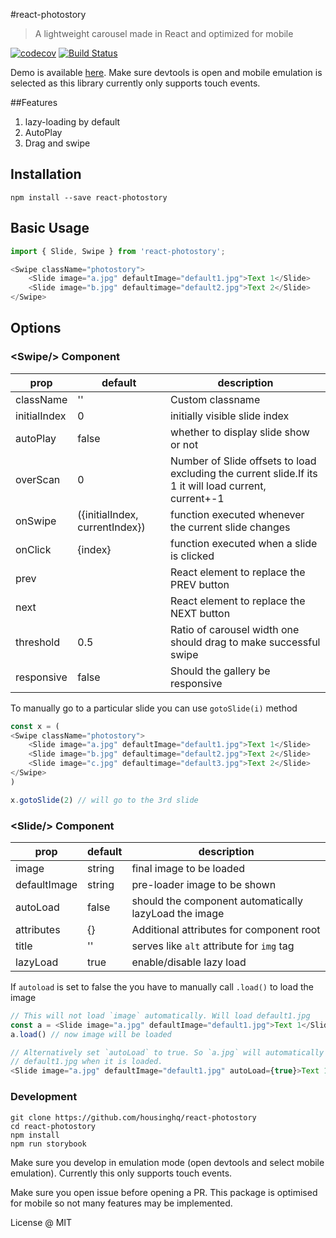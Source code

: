 #react-photostory

> A lightweight carousel made in React and optimized for mobile

[![codecov](https://codecov.io/gh/housinghq/react-photostory/branch/master/graph/badge.svg)](https://codecov.io/gh/housinghq/react-photostory)
[![Build Status](https://travis-ci.org/housinghq/react-photostory.svg?branch=master)](https://travis-ci.org/housinghq/react-photostory)

Demo is available [here](https://housinghq.github.io/react-photostory). Make sure devtools is
open and mobile emulation is selected as this library currently only supports touch events.

##Features

1. lazy-loading by default
1. AutoPlay
1. Drag and swipe

## Installation
```
npm install --save react-photostory
```

## Basic Usage
```js
import { Slide, Swipe } from 'react-photostory';

<Swipe className="photostory">
    <Slide image="a.jpg" defaultImage="default1.jpg">Text 1</Slide>
    <Slide image="b.jpg" defaultimage="default2.jpg">Text 2</Slide>
</Swipe>
```

## Options

### &lt;Swipe/&gt; Component

prop|default|description
----|-------|-----------
className|''|Custom classname
initialIndex|0|initially visible slide index
autoPlay|false|whether to display slide show or not
overScan|0|Number of Slide offsets to load excluding the current slide.If its 1 it will load current, current+-1
onSwipe|({initialIndex, currentIndex})| function executed whenever the current slide changes
onClick|{index}|function executed when a slide is clicked
prev||React element to replace the PREV button
next||React element to replace the NEXT button
threshold|0.5|Ratio of carousel width one should drag to make successful swipe
responsive|false|Should the gallery be responsive

To manually go to a particular slide you can use `gotoSlide(i)` method

```js
const x = (
<Swipe className="photostory">
    <Slide image="a.jpg" defaultImage="default1.jpg">Text 1</Slide>
    <Slide image="b.jpg" defaultimage="default2.jpg">Text 2</Slide>
    <Slide image="c.jpg" defaultimage="default3.jpg">Text 2</Slide>
</Swipe>
)

x.gotoSlide(2) // will go to the 3rd slide
```

### &lt;Slide/&gt; Component

prop|default|description
----|-------|-----
image|string|final image to be loaded
defaultImage|string|pre-loader image to be shown
autoLoad|false|should the component automatically lazyLoad the image
attributes| {} | Additional attributes for component root
title| '' | serves like `alt` attribute for `img` tag
lazyLoad|true|enable/disable lazy load

If `autoload` is set to false the you have to manually call `.load()` to load the image

```js
// This will not load `image` automatically. Will load default1.jpg
const a = <Slide image="a.jpg" defaultImage="default1.jpg">Text 1</Slide>
a.load() // now image will be loaded

// Alternatively set `autoLoad` to true. So `a.jpg` will automatically replace
// default1.jpg when it is loaded.
<Slide image="a.jpg" defaultImage="default1.jpg" autoLoad={true}>Text 1</Slide>
```

### Development
```
git clone https://github.com/housinghq/react-photostory
cd react-photostory
npm install
npm run storybook
```
Make sure you develop in emulation mode (open devtools and select mobile emulation). Currently this only supports touch events.

Make sure you open issue before opening a PR. This package is optimised for mobile so not many features may be implemented.

License @ MIT
